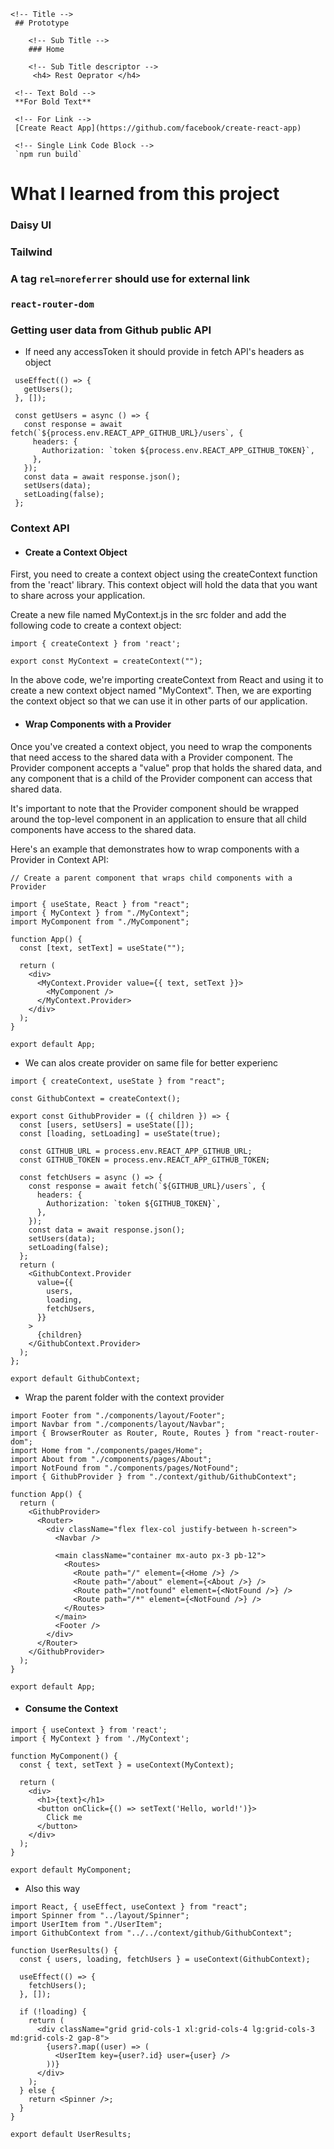 <!-- Multiline Code Block -->

```
<!-- Title -->
 ## Prototype

    <!-- Sub Title -->
    ### Home

    <!-- Sub Title descriptor -->
     <h4> Rest Oeprator </h4>

 <!-- Text Bold -->
 **For Bold Text**

 <!-- For Link -->
 [Create React App](https://github.com/facebook/create-react-app)

 <!-- Single Link Code Block -->
 `npm run build`

```

# What I learned from this project

### Daisy UI

### Tailwind

### A tag `rel=noreferrer` should use for external link

### `react-router-dom`

### Getting user data from Github public API

- If need any accessToken it should provide in fetch API's headers as object

```
 useEffect(() => {
   getUsers();
 }, []);

 const getUsers = async () => {
   const response = await fetch(`${process.env.REACT_APP_GITHUB_URL}/users`, {
     headers: {
       Authorization: `token ${process.env.REACT_APP_GITHUB_TOKEN}`,
     },
   });
   const data = await response.json();
   setUsers(data);
   setLoading(false);
 };

```

### Context API

- <h4>Create a Context Object</h4>

First, you need to create a context object using the createContext function from the 'react' library. This context object will hold the data that you want to share across your application.

Create a new file named MyContext.js in the src folder and add the following code to create a context object:

```
import { createContext } from 'react';

export const MyContext = createContext("");

```

In the above code, we're importing createContext from React and using it to create a new context object named "MyContext". Then, we are exporting the context object so that we can use it in other parts of our application.

- <h4>Wrap Components with a Provider</h4>

Once you've created a context object, you need to wrap the components that need access to the shared data with a Provider component. The Provider component accepts a "value" prop that holds the shared data, and any component that is a child of the Provider component can access that shared data.

It's important to note that the Provider component should be wrapped around the top-level component in an application to ensure that all child components have access to the shared data.

Here's an example that demonstrates how to wrap components with a Provider in Context API:

```
// Create a parent component that wraps child components with a Provider

import { useState, React } from "react";
import { MyContext } from "./MyContext";
import MyComponent from "./MyComponent";

function App() {
  const [text, setText] = useState("");

  return (
    <div>
      <MyContext.Provider value={{ text, setText }}>
        <MyComponent />
      </MyContext.Provider>
    </div>
  );
}

export default App;
```

- We can alos create provider on same file for better experienc

```
import { createContext, useState } from "react";

const GithubContext = createContext();

export const GithubProvider = ({ children }) => {
  const [users, setUsers] = useState([]);
  const [loading, setLoading] = useState(true);

  const GITHUB_URL = process.env.REACT_APP_GITHUB_URL;
  const GITHUB_TOKEN = process.env.REACT_APP_GITHUB_TOKEN;

  const fetchUsers = async () => {
    const response = await fetch(`${GITHUB_URL}/users`, {
      headers: {
        Authorization: `token ${GITHUB_TOKEN}`,
      },
    });
    const data = await response.json();
    setUsers(data);
    setLoading(false);
  };
  return (
    <GithubContext.Provider
      value={{
        users,
        loading,
        fetchUsers,
      }}
    >
      {children}
    </GithubContext.Provider>
  );
};

export default GithubContext;

```

- Wrap the parent folder with the context provider

```
import Footer from "./components/layout/Footer";
import Navbar from "./components/layout/Navbar";
import { BrowserRouter as Router, Route, Routes } from "react-router-dom";
import Home from "./components/pages/Home";
import About from "./components/pages/About";
import NotFound from "./components/pages/NotFound";
import { GithubProvider } from "./context/github/GithubContext";

function App() {
  return (
    <GithubProvider>
      <Router>
        <div className="flex flex-col justify-between h-screen">
          <Navbar />

          <main className="container mx-auto px-3 pb-12">
            <Routes>
              <Route path="/" element={<Home />} />
              <Route path="/about" element={<About />} />
              <Route path="/notfound" element={<NotFound />} />
              <Route path="/*" element={<NotFound />} />
            </Routes>
          </main>
          <Footer />
        </div>
      </Router>
    </GithubProvider>
  );
}

export default App;
```

- <h4>Consume the Context</h4>

```
import { useContext } from 'react';
import { MyContext } from './MyContext';

function MyComponent() {
  const { text, setText } = useContext(MyContext);

  return (
    <div>
      <h1>{text}</h1>
      <button onClick={() => setText('Hello, world!')}>
        Click me
      </button>
    </div>
  );
}

export default MyComponent;
```

- Also this way

```
import React, { useEffect, useContext } from "react";
import Spinner from "../layout/Spinner";
import UserItem from "./UserItem";
import GithubContext from "../../context/github/GithubContext";

function UserResults() {
  const { users, loading, fetchUsers } = useContext(GithubContext);

  useEffect(() => {
    fetchUsers();
  }, []);

  if (!loading) {
    return (
      <div className="grid grid-cols-1 xl:grid-cols-4 lg:grid-cols-3 md:grid-cols-2 gap-8">
        {users?.map((user) => (
          <UserItem key={user?.id} user={user} />
        ))}
      </div>
    );
  } else {
    return <Spinner />;
  }
}

export default UserResults;

```
